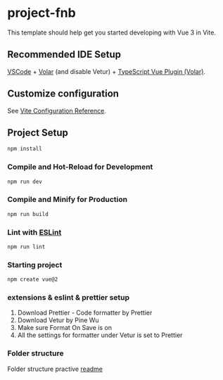 # project-fnb

This template should help get you started developing with Vue 3 in Vite.

## Recommended IDE Setup

[VSCode](https://code.visualstudio.com/) + [Volar](https://marketplace.visualstudio.com/items?itemName=Vue.volar) (and disable Vetur) + [TypeScript Vue Plugin (Volar)](https://marketplace.visualstudio.com/items?itemName=Vue.vscode-typescript-vue-plugin).

## Customize configuration

See [Vite Configuration Reference](https://vitejs.dev/config/).

## Project Setup

```sh
npm install
```

### Compile and Hot-Reload for Development

```sh
npm run dev
```

### Compile and Minify for Production

```sh
npm run build
```

### Lint with [ESLint](https://eslint.org/)

```sh
npm run lint
```

### Starting project

```sh
npm create vue@2
```

### extensions & eslint & prettier setup

1. Download Prettier - Code formatter by Prettier
2. Download Vetur by Pine Wu
3. Make sure Format On Save is on
4. All the settings for formatter under Vetur is set to Prettier

### Folder structure

Folder structure practive [readme](https://vueschool.io/articles/vuejs-tutorials/how-to-structure-a-large-scale-vue-js-application)
